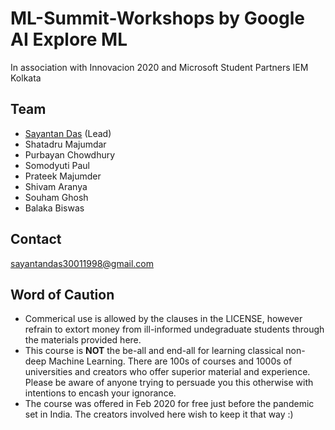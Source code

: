# ML-Summit-Workshops by Google AI Explore ML
In association with Innovacion 2020 and Microsoft Student Partners IEM Kolkata

## Team 

- [Sayantan Das](ucalyptus.me) (Lead)
- Shatadru Majumdar
- Purbayan Chowdhury
- Somodyuti Paul
- Prateek Majumder
- Shivam Aranya
- Souham Ghosh
- Balaka Biswas


## Contact

sayantandas30011998@gmail.com

## Word of Caution

- Commerical use is allowed by the clauses in the LICENSE, however refrain to extort money from ill-informed undegraduate students through the materials provided here.
- This course is **NOT** the be-all and end-all for learning classical non-deep Machine Learning. There are 100s of courses and 1000s of universities and creators who offer superior material and experience. Please be aware of anyone trying to persuade you this otherwise with intentions to encash your ignorance.
- The course was offered in Feb 2020 for free just before the pandemic set in India. The creators involved here wish to keep it that way :)
